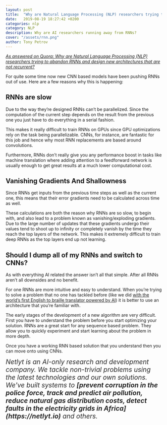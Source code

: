 ```yaml
---
layout: post
title:  "Why are Natural Language Processing (NLP) researchers trying to abandon RNNs and design new architectures that are not recurrent?"
date:   2019-08-19 18:27:42 +0200
categories: nlp
category: NLP
description: Why are AI researchers running away from RNNs?
cover: "/assets/rnn.png"
author: Tony Petrov
---
```

<i>[As answered on Quora: Why are Natural Language Processing (NLP) researchers trying to abandon RNNs and design new architectures that are not recurrent?](https://qr.ae/TWvDyP)</i>

For quite some time now new CNN based models have been pushing RNNs out of use. Here are a few reasons why this is happening:

<h2>RNNs are slow</h2>
Due to the way they’re designed RNNs can’t be parallelized. Since the computation of the current step depends on the result from the previous one you just have to do everything in a serial fashion.

This makes it really difficult to train RNNs on GPUs since GPU optimizations rely on the task being parallelizable. CNNs, for instance, are fantastic for this job and hence why most RNN replacements are based around convolutions.

Furthermore, RNNs don’t really give you any performance boost in tasks like machine translation where adding attention to a feedforward network is usually enough to get great results at a much lower computational cost.

<h2>Vanishing Gradients And Shallowness</h2>

Since RNNs get inputs from the previous time steps as well as the current one, this means that their error gradients need to be calculated across time as well.

These calculations are both the reason why RNNs are so slow, to begin with, and also lead to a problem known as vanishing/exploding gradients. Due to the large number of updates that these gradients undergo their values tend to shoot up to infinity or completely vanish by the time they reach the top layers of the network. This makes it extremely difficult to train deep RNNs as the top layers end up not learning.

<h2>Should I dump all of my RNNs and switch to CNNs?</h2>

As with everything AI related the answer isn’t all that simple. After all RNNs aren’t all downsides and no benefit. 

For one RNNs are more intuitive and easy to understand. When you’re trying to solve a problem that no one has tackled before (like we did [with the world’s first English to braille translator powered by AI](https://netlyt.io/case/braille)) it is better to use an architecture that you’re familiar with. 

The early stages of the development of a new algorithm are very difficult. First you have to understand the problem before you start optimizing your solution. RNNs are a great start for any sequence based problem. They allow you to quickly experiment and start learning about the problem in more depth.

Once you have a working RNN based solution that you understand then you can move onto using CNNs.  


<em style="font-size: 21px; margin-top: 2em; color: rgba(0, 0, 0, 0.84);">
    <i>Netlyt is an AI-only research and development company. We tackle non-trivial problems using the latest technologies and our own solutions. We've built systems to <b>[prevent corruption in the police force, track and predict air pollution, reduce natural gas distribution costs, detect faults in the electricity grids in Africa](https://netlyt.io)</b> and others.</i>
</em>